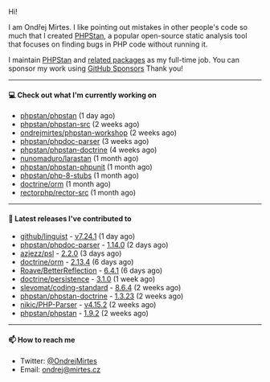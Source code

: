 Hi!

I am Ondřej Mirtes. I like pointing out mistakes in other people's code so much that I created [PHPStan](https://phpstan.org/), a popular open-source static analysis tool that focuses on finding bugs in PHP code without running it.

I maintain [PHPStan](https://github.com/phpstan/phpstan) and [related packages](https://github.com/phpstan/) as my full-time job. You can sponsor my work using [GitHub Sponsors](https://github.com/sponsors/ondrejmirtes) Thank you!

---

#### 💻 Check out what I'm currently working on

- [phpstan/phpstan](https://github.com/phpstan/phpstan) (1 day ago)
- [phpstan/phpstan-src](https://github.com/phpstan/phpstan-src) (2 weeks ago)
- [ondrejmirtes/phpstan-workshop](https://github.com/ondrejmirtes/phpstan-workshop) (2 weeks ago)
- [phpstan/phpdoc-parser](https://github.com/phpstan/phpdoc-parser) (3 weeks ago)
- [phpstan/phpstan-doctrine](https://github.com/phpstan/phpstan-doctrine) (4 weeks ago)
- [nunomaduro/larastan](https://github.com/nunomaduro/larastan) (1 month ago)
- [phpstan/phpstan-phpunit](https://github.com/phpstan/phpstan-phpunit) (1 month ago)
- [phpstan/php-8-stubs](https://github.com/phpstan/php-8-stubs) (1 month ago)
- [doctrine/orm](https://github.com/doctrine/orm) (1 month ago)
- [rectorphp/rector-src](https://github.com/rectorphp/rector-src) (1 month ago)

---

#### 🔭 Latest releases I've contributed to

- [github/linguist](https://github.com/github/linguist) - [v7.24.1](https://github.com/github/linguist/releases/tag/v7.24.1) (1 day ago)
- [phpstan/phpdoc-parser](https://github.com/phpstan/phpdoc-parser) - [1.14.0](https://github.com/phpstan/phpdoc-parser/releases/tag/1.14.0) (2 days ago)
- [azjezz/psl](https://github.com/azjezz/psl) - [2.2.0](https://github.com/azjezz/psl/releases/tag/2.2.0) (3 days ago)
- [doctrine/orm](https://github.com/doctrine/orm) - [2.13.4](https://github.com/doctrine/orm/releases/tag/2.13.4) (6 days ago)
- [Roave/BetterReflection](https://github.com/Roave/BetterReflection) - [6.4.1](https://github.com/Roave/BetterReflection/releases/tag/6.4.1) (6 days ago)
- [doctrine/persistence](https://github.com/doctrine/persistence) - [3.1.0](https://github.com/doctrine/persistence/releases/tag/3.1.0) (1 week ago)
- [slevomat/coding-standard](https://github.com/slevomat/coding-standard) - [8.6.4](https://github.com/slevomat/coding-standard/releases/tag/8.6.4) (2 weeks ago)
- [phpstan/phpstan-doctrine](https://github.com/phpstan/phpstan-doctrine) - [1.3.23](https://github.com/phpstan/phpstan-doctrine/releases/tag/1.3.23) (2 weeks ago)
- [nikic/PHP-Parser](https://github.com/nikic/PHP-Parser) - [v4.15.2](https://github.com/nikic/PHP-Parser/releases/tag/v4.15.2) (2 weeks ago)
- [phpstan/phpstan](https://github.com/phpstan/phpstan) - [1.9.2](https://github.com/phpstan/phpstan/releases/tag/1.9.2) (2 weeks ago)

---

#### 📫 How to reach me

- Twitter: [@OndrejMirtes](https://twitter.com/ondrejmirtes)
- Email: [ondrej@mirtes.cz](mailto:ondrej@mirtes.cz)
